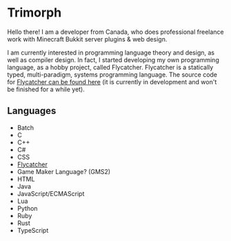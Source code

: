 # Trimorph
Hello there!  I am a developer from Canada, who does professional freelance work with Minecraft Bukkit server plugins & web design.

I am currently interested in programming language theory and design, as well as compiler design.  In fact, I started developing my own programming language, as a hobby project, called Flycatcher.  Flycatcher is a statically typed, multi-paradigm, systems programming language.  The source code for [Flycatcher can be found here](https://github.com/redgush/flycatcher)  (it is currently in development and won't be finished for a while yet).

## Languages
- Batch
- C
- C++
- C#
- CSS
- [Flycatcher](https://github.com/redgush/flycatcher)
- Game Maker Language? (GMS2)
- HTML
- Java
- JavaScript/ECMAScript
- Lua
- Python
- Ruby
- Rust
- TypeScript
